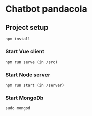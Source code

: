 # Chatbot pandacola

## Project setup
```
npm install
```

### Start Vue client
```
npm run serve (in /src)
```

### Start Node server
```
npm run start (in /server)
```

### Start MongoDb
```
sudo mongod
```